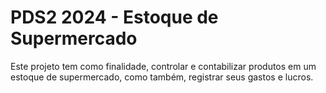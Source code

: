 # PDS2 2024 - Estoque de Supermercado

Este projeto tem como finalidade, controlar e contabilizar produtos em um estoque de supermercado, como também, registrar seus gastos e lucros.




